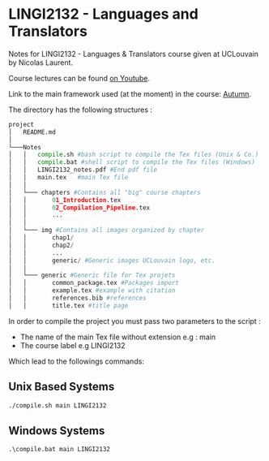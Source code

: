 # LINGI2132 - Languages and Translators

Notes for LINGI2132 - Languages & Translators course given at UCLouvain by Nicolas Laurent.

Course lectures can be found [on Youtube](https://www.youtube.com/channel/UCFmXbkS1GpMEikDZjhKRkKQ).

Link to the main framework used (at the moment) in the course: [Autumn](https://github.com/norswap/autumn).

The directory has the following structures :

```Python
project
│   README.md
│
└───Notes
│   │   compile.sh #bash script to compile the Tex files (Unix & Co.)
│   │   compile.bat #shell script to compile the Tex files (Windows)
│   │   LINGI2132_notes.pdf #End pdf file
│   │   main.tex   #main Tex file
│   │
│   └─── chapters #Contains all "big" course chapters
│   │       01_Introduction.tex
│   │       02_Compilation_Pipeline.tex
│   │       ...
│   │
│   └─── img #Contains all images organized by chapter
│   │       chap1/
│   │       chap2/
│   │       ...
│   │       generic/ #Generic images UCLouvain logo, etc.
│   │
│   └─── generic #Generic file for Tex projets
│   │       common_package.tex #Packages import
│   │       example.tex #example with citation
│   │       references.bib #references
│   │       title.tex #title page
```

In order to compile the project you must pass two parameters to the script :

- The name of the main Tex file without extension e.g : main
- The course label e.g LINGI2132

Which lead to the followings commands:

## Unix Based Systems

```bash
./compile.sh main LINGI2132
```

## Windows Systems

```shell
.\compile.bat main LINGI2132
```
